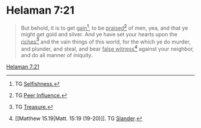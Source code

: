 # Helaman 7:21

> But behold, it is to get <u>gain</u>[^a], to be <u>praised</u>[^b] of men, yea, and that ye might get gold and silver. And ye have set your hearts upon the <u>riches</u>[^c] and the vain things of this world, for the which ye do murder, and plunder, and steal, and bear <u>false witness</u>[^d] against your neighbor, and do all manner of iniquity.

[Helaman 7:21](https://www.churchofjesuschrist.org/study/scriptures/bofm/hel/7?lang=eng&id=p21#p21)


[^a]: TG [Selfishness.](https://www.churchofjesuschrist.org/study/scriptures/tg/selfishness?lang=eng)
[^b]: TG [Peer Influence.](https://www.churchofjesuschrist.org/study/scriptures/tg/peer-influence?lang=eng)
[^c]: TG [Treasure.](https://www.churchofjesuschrist.org/study/scriptures/tg/treasure?lang=eng)
[^d]: [[Matthew 15.19|Matt. 15:19 (19-20)]]. TG [Slander](https://www.churchofjesuschrist.org/study/scriptures/tg/slander?lang=eng).
